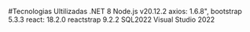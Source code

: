 #Tecnologias Ultilizadas
.NET 8
Node.js v20.12.2
axios: 1.6.8",
bootstrap 5.3.3
react: 18.2.0
reactstrap 9.2.2
SQL2022
Visual Studio 2022
